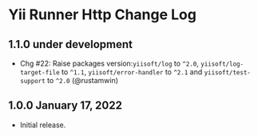 # Yii Runner Http Change Log

## 1.1.0 under development

- Chg #22: Raise packages version:`yiisoft/log` to `^2.0`, `yiisoft/log-target-file` to `^1.1`, 
  `yiisoft/error-handler` to `^2.1` and `yiisoft/test-support` to `^2.0` (@rustamwin)

## 1.0.0 January 17, 2022

- Initial release.